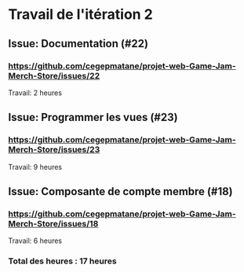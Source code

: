 # Travail de l'itération 2

## Issue: Documentation (#22)
### https://github.com/cegepmatane/projet-web-Game-Jam-Merch-Store/issues/22

Travail: 2 heures

## Issue: Programmer les vues (#23)
### https://github.com/cegepmatane/projet-web-Game-Jam-Merch-Store/issues/23

Travail: 9 heures

## Issue: Composante de compte membre (#18)
### https://github.com/cegepmatane/projet-web-Game-Jam-Merch-Store/issues/18

Travail: 6 heures


### Total des heures : 17 heures
